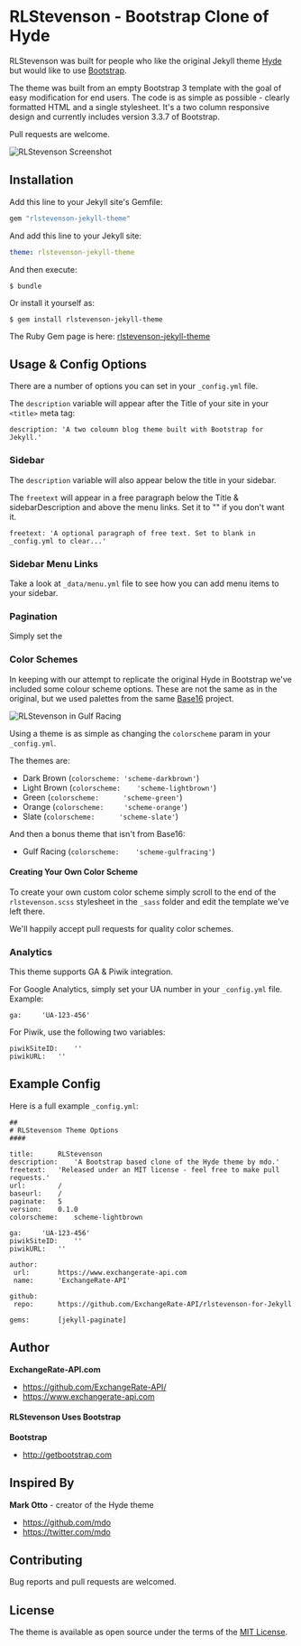 # RLStevenson - Bootstrap Clone of Hyde

RLStevenson was built for people who like the original Jekyll theme [Hyde](https://github.com/poole/hyde) but would like to use [Bootstrap](http://getbootstrap.com).

The theme was built from an empty Bootstrap 3 template with the goal of easy modification for end users. The code is as simple as possible - clearly formatted HTML and a single stylesheet. It's a two column responsive design and currently includes version 3.3.7 of Bootstrap.

Pull requests are welcome.

![RLStevenson Screenshot](http://i.imgur.com/3JCqImV.png)

## Installation

Add this line to your Jekyll site's Gemfile:

```ruby
gem "rlstevenson-jekyll-theme"
```

And add this line to your Jekyll site:

```yaml
theme: rlstevenson-jekyll-theme
```

And then execute:

    $ bundle

Or install it yourself as:

    $ gem install rlstevenson-jekyll-theme

The Ruby Gem page is here: [rlstevenson-jekyll-theme](https://rubygems.org/gems/rlstevenson-for-jekyll)

## Usage & Config Options

There are a number of options you can set in your `_config.yml` file.

The `description` variable will appear after the Title of your site in your `<title>` meta tag:

	description: 'A two coloumn blog theme built with Bootstrap for Jekyll.'

### Sidebar

The `description` variable will also appear below the title in your sidebar.

The `freetext` will appear in a free paragraph below the Title & sidebarDescription and above the menu links. Set it to "" if you don't want it.

	freetext: 'A optional paragraph of free text. Set to blank in _config.yml to clear...'

### Sidebar Menu Links

Take a look at `_data/menu.yml` file to see how you can add menu items to your sidebar.

### Pagination

Simply set the 

### Color Schemes

In keeping with our attempt to replicate the original Hyde in Bootstrap we've included some colour scheme options. These are not the same as in the original, but we used palettes from the same [Base16](https://github.com/chriskempson/base16) project.

![RLStevenson in Gulf Racing](http://i.imgur.com/WQLhD4x.png)

Using a theme is as simple as changing the `colorscheme` param in your `_config.yml`.

The themes are:

- Dark Brown (`colorscheme:	'scheme-darkbrown'`)
- Light Brown (`colorscheme:	'scheme-lightbrown'`)
- Green (`colorscheme:		'scheme-green'`)
- Orange (`colorscheme:		'scheme-orange'`)
- Slate (`colorscheme:		'scheme-slate'`)

And then a bonus theme that isn't from Base16:

- Gulf Racing (`colorscheme:	'scheme-gulfracing'`)

#### Creating Your Own Color Scheme

To create your own custom color scheme simply scroll to the end of the `rlstevenson.scss` stylesheet in the `_sass` folder and edit the template we've left there.

We'll happily accept pull requests for quality color schemes.

### Analytics

This theme supports GA & Piwik integration.

For Google Analytics, simply set your UA number in your `_config.yml` file. Example:

	ga:		'UA-123-456'

For Piwik, use the following two variables:

	piwikSiteID:	''
	piwikURL:	''

## Example Config

Here is a full example `_config.yml`:

	##
	# RLStevenson Theme Options
	####

	title:		RLStevenson
	description:	'A Bootstrap based clone of the Hyde theme by mdo.'
	freetext:	'Released under an MIT license - feel free to make pull requests.'
	url:		/
	baseurl:	/
	paginate:	5
	version:	0.1.0
	colorscheme:	scheme-lightbrown

	ga:		'UA-123-456'
	piwikSiteID:	''
	piwikURL:	''

	author:
	 url:		https://www.exchangerate-api.com
	 name:		'ExchangeRate-API'

	github:
	 repo:		https://github.com/ExchangeRate-API/rlstevenson-for-Jekyll

	gems:		[jekyll-paginate]


## Author

**ExchangeRate-API.com**

- <https://github.com/ExchangeRate-API/>
- <https://www.exchangerate-api.com>

#### RLStevenson Uses Bootstrap

**Bootstrap**

 - <http://getbootstrap.com>


## Inspired By

**Mark Otto** - creator of the Hyde theme

- <https://github.com/mdo>
- <https://twitter.com/mdo>


## Contributing

Bug reports and pull requests are welcomed.


## License

The theme is available as open source under the terms of the [MIT License](http://opensource.org/licenses/MIT).